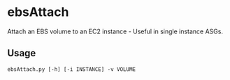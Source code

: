 # ebsAttach
Attach an EBS volume to an EC2 instance - Useful in single instance ASGs.

## Usage

    ebsAttach.py [-h] [-i INSTANCE] -v VOLUME
